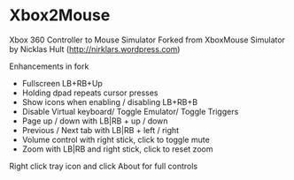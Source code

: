 Xbox2Mouse
===================

Xbox 360 Controller to Mouse Simulator
Forked from XboxMouse Simulator by Nicklas Hult (http://nirklars.wordpress.com)

Enhancements in fork
* Fullscreen LB+RB+Up
* Holding dpad repeats cursor presses
* Show icons when enabling / disabling LB+RB+B
* Disable Virtual keyboard/ Toggle Emulator/ Toggle Triggers
* Page up / down with LB|RB + up / down
* Previous / Next tab with LB|RB + left / right
* Volume control with right stick, click to toggle mute
* Zoom with LB|RB and right stick, click to reset zoom

Right click tray icon and click About for full controls
